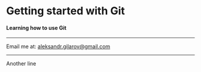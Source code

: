 # Getting started with Git

#### Learning how to use Git

---------
Email me at: aleksandr.gilarov@gmail.com

____
Another line 